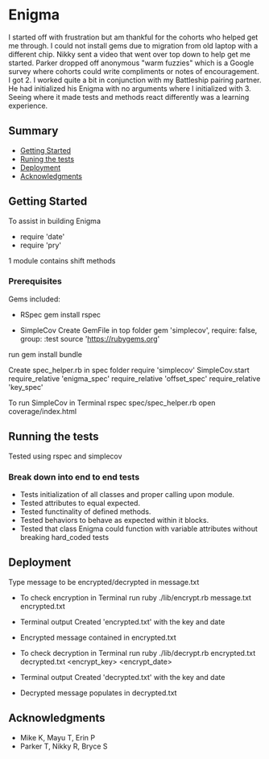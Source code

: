 # Enigma

I started off with frustration but am thankful for the cohorts who helped get me through. I could not install gems due to migration from old laptop with a different chip. Nikky sent a video that went over top down to help get me started. Parker dropped off anonymous "warm fuzzies" which is a Google survey where cohorts could write compliments or notes of encouragement. I got 2. I worked quite a bit in conjunction with my Battleship pairing partner. He had initialized his Enigma with no arguments where I initialized with 3. Seeing where it made tests and methods react differently was a learning experience.

## Summary

  - [Getting Started](#getting-started)
  - [Runing the tests](#running-the-tests)
  - [Deployment](#deployment)
  - [Acknowledgments](#acknowledgments)

## Getting Started

To assist in building Enigma
- require 'date'
- require 'pry'

1 module contains shift methods

### Prerequisites

Gems included:

- RSpec
gem install rspec

- SimpleCov
Create GemFile in top folder
gem 'simplecov', require: false, group: :test
source 'https://rubygems.org'

run gem install bundle

Create spec_helper.rb in spec folder
require 'simplecov'
SimpleCov.start
require_relative 'enigma_spec'
require_relative 'offset_spec'
require_relative 'key_spec'

To run SimpleCov in Terminal
rspec spec/spec_helper.rb
open coverage/index.html

## Running the tests

Tested using rspec and simplecov

### Break down into end to end tests

- Tests initialization of all classes and proper calling upon module.
- Tested attributes to equal expected.
- Tested functinality of defined methods.
- Tested behaviors to behave as expected within it blocks.
- Tested that class Enigma could function with variable attributes without breaking hard_coded tests

## Deployment

Type message to be encrypted/decrypted in message.txt

- To check encryption in Terminal run
ruby ./lib/encrypt.rb message.txt encrypted.txt
- Terminal output
Created 'encrypted.txt' with the key <key> and date <date>
- Encrypted message contained in encrypted.txt

- To check decryption in Terminal run
ruby ./lib/decrypt.rb encrypted.txt decrypted.txt <encrypt_key> <encrypt_date>
- Terminal output
Created 'decrypted.txt' with the key <key> and date <date>
- Decrypted message populates in decrypted.txt

## Acknowledgments

  - Mike K, Mayu T, Erin P
  - Parker T, Nikky R, Bryce S
